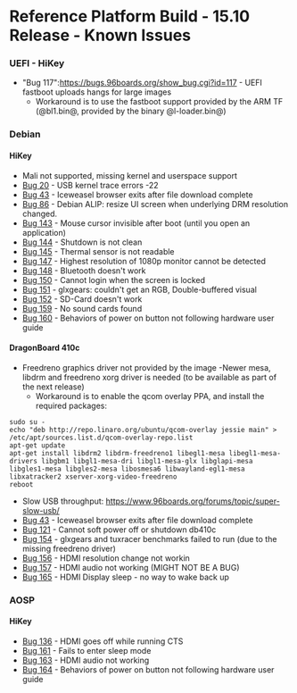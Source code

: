 # Reference Platform Build - 15.10 Release - Known Issues

### UEFI - HiKey

- "Bug 117":https://bugs.96boards.org/show_bug.cgi?id=117 - UEFI fastboot uploads hangs for large images
   - Workaround is to use the fastboot support provided by the ARM TF (@bl1.bin@, provided by the binary @l-loader.bin@)

### Debian

#### HiKey

- Mali not supported, missing kernel and userspace support
- [Bug 20](https://bugs.96boards.org/show_bug.cgi?id=20) - USB kernel trace errors -22
- [Bug 43](https://bugs.96boards.org/show_bug.cgi?id=43) - Iceweasel browser exits after file download complete
- [Bug 86](https://bugs.96boards.org/show_bug.cgi?id=86) - Debian ALIP: resize UI screen when underlying DRM resolution changed.
- [Bug 143](https://bugs.96boards.org/show_bug.cgi?id=143) - Mouse cursor invisible after boot (until you open an application)
- [Bug 144](https://bugs.96boards.org/show_bug.cgi?id=144) - Shutdown is not clean
- [Bug 145](https://bugs.96boards.org/show_bug.cgi?id=145) - Thermal sensor is not readable
- [Bug 147](https://bugs.96boards.org/show_bug.cgi?id=147) - Highest resolution of 1080p monitor cannot be detected
- [Bug 148](https://bugs.96boards.org/show_bug.cgi?id=148) - Bluetooth doesn't work
- [Bug 150](https://bugs.96boards.org/show_bug.cgi?id=150) - Cannot login when the screen is locked
- [Bug 151](https://bugs.96boards.org/show_bug.cgi?id=151) - glxgears: couldn't get an RGB, Double-buffered visual
- [Bug 152](https://bugs.96boards.org/show_bug.cgi?id=152) - SD-Card doesn't work
- [Bug 159](https://bugs.96boards.org/show_bug.cgi?id=159) - No sound cards found
- [Bug 160](https://bugs.96boards.org/show_bug.cgi?id=160) - Behaviors of power on button not following hardware user guide

#### DragonBoard 410c

 - Freedreno graphics driver not provided by the image
    -Newer mesa, libdrm and freedreno xorg driver is needed (to be available as part of the next release)
   - Workaround is to enable the qcom overlay PPA, and install the required packages:

```
sudo su -
echo "deb http://repo.linaro.org/ubuntu/qcom-overlay jessie main" > /etc/apt/sources.list.d/qcom-overlay-repo.list
apt-get update
apt-get install libdrm2 libdrm-freedreno1 libegl1-mesa libegl1-mesa-drivers libgbm1 libgl1-mesa-dri libgl1-mesa-glx libglapi-mesa libgles1-mesa libgles2-mesa libosmesa6 libwayland-egl1-mesa libxatracker2 xserver-xorg-video-freedreno
reboot
```

- Slow USB throughput: https://www.96boards.org/forums/topic/super-slow-usb/
- [Bug 43](https://bugs.96boards.org/show_bug.cgi?id=43) - Iceweasel browser exits after file download complete
- [Bug 121](https://bugs.96boards.org/show_bug.cgi?id=121) - Cannot soft power off or shutdown db410c
- [Bug 154](https://bugs.96boards.org/show_bug.cgi?id=154) - glxgears and tuxracer benchmarks failed to run (due to the missing freedreno driver)
- [Bug 156](https://bugs.96boards.org/show_bug.cgi?id=156) - HDMI resolution change not workin
- [Bug 157](https://bugs.96boards.org/show_bug.cgi?id=157) - HDMI audio not working (MIGHT NOT BE A BUG)
- [Bug 165](https://bugs.96boards.org/show_bug.cgi?id=165) - HDMI Display sleep - no way to wake back up

### AOSP

#### HiKey

- [Bug 136](https://bugs.96boards.org/show_bug.cgi?id=136) - HDMI goes off while running CTS
- [Bug 161](https://bugs.96boards.org/show_bug.cgi?id=161) - Fails to enter sleep mode
- [Bug 163](https://bugs.96boards.org/show_bug.cgi?id=163) - HDMI audio not working
- [Bug 164](https://bugs.96boards.org/show_bug.cgi?id=164) - Behaviors of power on button not following hardware user guide
